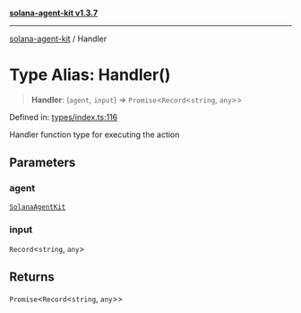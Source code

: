 [**solana-agent-kit v1.3.7**](../README.md)

***

[solana-agent-kit](../README.md) / Handler

# Type Alias: Handler()

> **Handler**: (`agent`, `input`) => `Promise`\<`Record`\<`string`, `any`\>\>

Defined in: [types/index.ts:116](https://github.com/sendaifun/solana-agent-kit/blob/6acfa958180602da3c2d2ac883bf660ca90dba2f/src/types/index.ts#L116)

Handler function type for executing the action

## Parameters

### agent

[`SolanaAgentKit`](../classes/SolanaAgentKit.md)

### input

`Record`\<`string`, `any`\>

## Returns

`Promise`\<`Record`\<`string`, `any`\>\>
